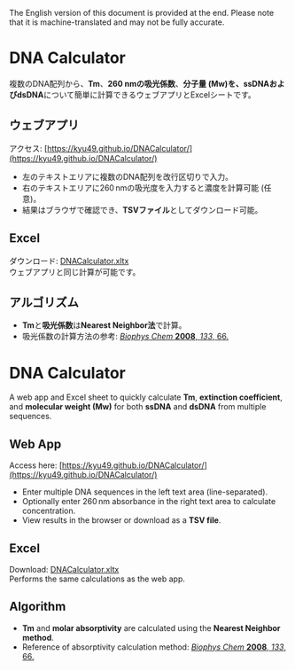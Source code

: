 The English version of this document is provided at the end. Please note that it is machine-translated and may not be fully accurate.  


# DNA Calculator

複数のDNA配列から、**Tm**、**260 nmの吸光係数**、**分子量 (Mw)**を、**ssDNA**および**dsDNA**について簡単に計算できるウェブアプリとExcelシートです。

## ウェブアプリ
アクセス: [https://kyu49.github.io/DNACalculator/](https://kyu49.github.io/DNACalculator/)  

- 左のテキストエリアに複数のDNA配列を改行区切りで入力。  
- 右のテキストエリアに260 nmの吸光度を入力すると濃度を計算可能 (任意)。  
- 結果はブラウザで確認でき、**TSVファイル**としてダウンロード可能。

## Excel
ダウンロード: [DNACalculator.xltx](https://github.com/KYU49/DNACalculator/raw/refs/heads/main/DNACalculator.xltx)  
ウェブアプリと同じ計算が可能です。

## アルゴリズム
- **Tm**と**吸光係数**は**Nearest Neighbor法**で計算。  
- 吸光係数の計算方法の参考: [*Biophys Chem* **2008**, *133*, 66.](https://doi.org/10.1016/j.bpc.2007.12.004)



# DNA Calculator

A web app and Excel sheet to quickly calculate **Tm**, **extinction coefficient**, and **molecular weight (Mw)** for both **ssDNA** and **dsDNA** from multiple sequences.

## Web App
Access here: [https://kyu49.github.io/DNACalculator/](https://kyu49.github.io/DNACalculator/)  

- Enter multiple DNA sequences in the left text area (line-separated).  
- Optionally enter 260 nm absorbance in the right text area to calculate concentration.  
- View results in the browser or download as a **TSV file**.

## Excel
Download: [DNACalculator.xltx](https://github.com/KYU49/DNACalculator/raw/refs/heads/main/DNACalculator.xltx)  
Performs the same calculations as the web app.

## Algorithm
- **Tm** and **molar absorptivity** are calculated using the **Nearest Neighbor method**.  
- Reference of absorptivity calculation method: [*Biophys Chem* **2008**, *133*, 66.](https://doi.org/10.1016/j.bpc.2007.12.004)

